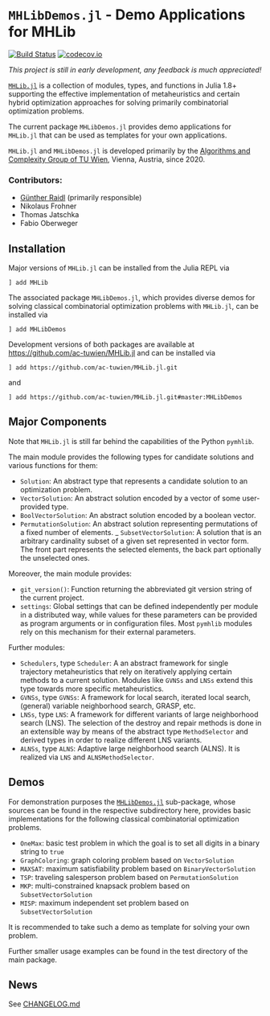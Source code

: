# `MHLibDemos.jl` - Demo Applications for MHLib

[![Build Status](https://github.com/ac-tuwien/MHLib.jl/workflows/CI/badge.svg)](https://github.com/ac-tuwien/MHLib.jl/actions?query=workflow%3ACI+branch%3Amaster)
[![codecov.io](http://codecov.io/github/ac-tuwien/MHLib.jl/coverage.svg?branch=master)](http://codecov.io/github/ac-tuwien/MHLib.jl?branch=master)

_This project is still in early development, any feedback is much appreciated!_

[`MHLib.jl`](https://github.com/ac-tuwien/MHLib.jl) is a collection of modules, types, and functions  in Julia 1.8+ supporting
the effective implementation of metaheuristics and certain hybrid optimization approaches
for solving primarily  combinatorial optimization problems.

The current package `MHLibDemos.jl` provides demo applications for `MHLib.jl` that can be used as templates for your own applications.

`MHLib.jl` and `MHLibDemos.jl` is developed primarily by the
[Algorithms and Complexity Group of TU Wien](https://www.ac.tuwien.ac.at),
Vienna, Austria, since 2020.

### Contributors:
- [Günther Raidl](https://www.ac.tuwien.ac.at/raidl) (primarily responsible)
- Nikolaus Frohner
- Thomas Jatschka
- Fabio Oberweger

## Installation

Major versions of `MHLib.jl` can be installed from the Julia REPL via

    ] add MHLib

The associated package `MHLibDemos.jl`, which provides diverse demos for solving classical combinatorial optimization problems with `MHLib.jl`, can be installed via

    ] add MHLibDemos

Development versions of both packages are available at https://github.com/ac-tuwien/MHLib.jl and can be
installed via

    ] add https://github.com/ac-tuwien/MHLib.jl.git

and

    ] add https://github.com/ac-tuwien/MHLib.jl.git#master:MHLibDemos


## Major Components

Note that `MHLib.jl` is still far behind the capabilities of the Python `pymhlib`.

The main module provides the following types for candidate solutions and various
functions for them:
- `Solution`:
    An abstract type that represents a candidate solution to an optimization problem.
- `VectorSolution`:
    An abstract solution encoded by a vector of some user-provided type.
- `BoolVectorSolution`:
    An abstract solution encoded by a boolean vector.
- `PermutationSolution`:
    An abstract solution representing permutations of a fixed number of elements.
_ `SubsetVectorSolution`:
    A solution that is an arbitrary cardinality subset of a given set
    represented in vector form. The front part represents the selected
    elements, the back part optionally the unselected ones.

Moreover, the main module provides:
- `git_version()`:
    Function returning the abbreviated git version string of the current project.
- `settings`:
    Global settings that can be defined independently per module in a distributed
    way, while values for these parameters can be provided as program arguments or in
    configuration files. Most `pymhlib` modules rely on this mechanism for their external
    parameters.

Further modules:

- `Schedulers`, type `Scheduler`:
    A an abstract framework for single trajectory metaheuristics that rely on iteratively
    applying certain methods to a current solution.
    Modules like `GVNSs` and `LNSs` extend this type towards
    more specific metaheuristics.
- `GVNSs`, type `GVNSs`:
    A framework for local search, iterated local search, (general) variable neighborhood
    search, GRASP, etc.
- `LNSs`, type `LNS`:
    A framework for different variants of large neighborhood search (LNS).
    The selection of the destroy and repair methods is done in an extensible way by
    means of the abstract type `MethodSelector` and derived types in order to realize 
    different LNS variants.
- `ALNSs`, type `ALNS`:
    Adaptive large neighborhood search (ALNS). It is realized via `LNS` and 
    `ALNSMethodSelector`.


## Demos

For demonstration purposes the [`MHLibDemos.jl`](MHLibDemos/README.md) sub-package, whose sources can be found in the respective subdirectory here, provides basic implementations for the following classical combinatorial optimization problems.

- `OneMax`: basic test problem in which the goal is to set all digits in a binary
    string to `true`
- `GraphColoring`: graph coloring problem based on `VectorSolution`
- `MAXSAT`: maximum satisfiability problem based on `BinaryVectorSolution`
- `TSP`: traveling salesperson problem based on `PermutationSolution`
- `MKP`: multi-constrained knapsack problem based on `SubsetVectorSolution`
- `MISP`: maximum independent set problem based on `SubsetVectorSolution`

It is recommended to take such a demo as template for solving your own problem.

Further smaller usage examples can be found in the test directory of the main package.

## News

See [CHANGELOG.md](CHANGELOG.md)
